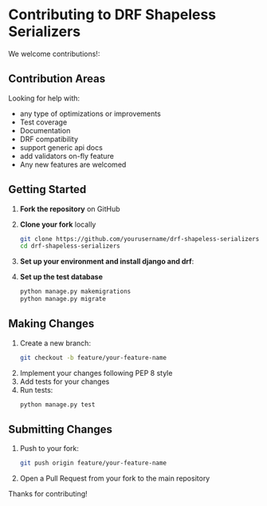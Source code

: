 # Contributing to DRF Shapeless Serializers

We welcome contributions!:

## Contribution Areas

Looking for help with:
-  any type of optimizations or improvements
- Test coverage
- Documentation
- DRF compatibility
- support generic api docs
- add validators on-fly feature
- Any new features are welcomed

  
## Getting Started

1. **Fork the repository** on GitHub
2. **Clone your fork** locally
   ```bash
   git clone https://github.com/yourusername/drf-shapeless-serializers.git
   cd drf-shapeless-serializers
   ```

3. **Set up your environment and install django and drf**:

4. **Set up the test database**
   ```bash
   python manage.py makemigrations
   python manage.py migrate
   ```

## Making Changes

1. Create a new branch:
   ```bash
   git checkout -b feature/your-feature-name
   ```
2. Implement your changes following PEP 8 style
3. Add tests for your changes
4. Run tests:
   ```bash
   python manage.py test
   ```

## Submitting Changes

1. Push to your fork:
   ```bash
   git push origin feature/your-feature-name
   ```
2. Open a Pull Request from your fork to the main repository



Thanks for contributing!
